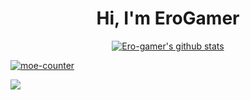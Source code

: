 <h1 align="center">Hi, I'm EroGamer</a></h1>

<p align="center">
  <a href="https://github.com/Ero-gamer"><img src="https://github-readme-stats.vercel.app/api?username=Ero-gamer&hide_border=true&theme=midnight-purple&show_icons=true" alt="Ero-gamer's github stats"></a>
</p>

[<img src="https://moco.mehiz.live/get/@Ero-gamer?theme=rule34" alt="moe-counter" />]()

<img src="https://raw.githubusercontent.com/saadeghi/saadeghi/master/dino.gif"></img>
